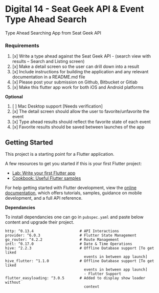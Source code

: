 # Digital 14 - Seat Geek API & Event Type Ahead Search

Type Ahead Searching App from Seat Geek API

### Requirements

1.	[x] Write a type ahead against the Seat Geek API - (search view with results – Search and Listing screen)
2.	[x] Make a detail screen so the user can drill down into a result
3.	[x] Include instructions for building the application and any relevant documentation in a README.md file
4.	[x] Please post your submission on Github, Bitbucket or Gitlab
5.	[x] Make this flutter app work for both iOS and Android platforms


**Optional**
1.	[ ] Mac Desktop support [Needs verification]
2.	[x] The detail screen should allow the user to favorite/unfavorite the event
3.	[x] Type ahead results should reflect the favorite state of each event
4.	[x] Favorite results should be saved between launches of the app


## Getting Started

This project is a starting point for a Flutter application.

A few resources to get you started if this is your first Flutter project:

- [Lab: Write your first Flutter app](https://docs.flutter.dev/get-started/codelab)
- [Cookbook: Useful Flutter samples](https://docs.flutter.dev/cookbook)

For help getting started with Flutter development, view the
[online documentation](https://docs.flutter.dev/), which offers tutorials,
samples, guidance on mobile development, and a full API reference.

**Dependancies**

To install dependancies one can go in `pubspec.yaml` and paste below content
and upgrade their project.

```
http: ^0.13.4                     # API Interactions
provider: ^6.0.3                  # Flutter State Management
go_router: ^4.2.2                 # Route Management 
intl: ^0.17.0                     # Date & Time Operations
hive: ^2.2.3                      # Offline Database support [To get liked 
									events in between app launch]
hive_flutter: ^1.1.0              # Offline Database support [To get liked 
									events in between app launch] 
                                    - Flutter Support
flutter_easyloading: ^3.0.5       #	Added to display show loader without 
									context
```